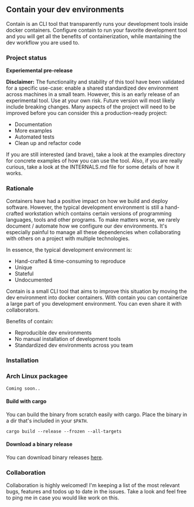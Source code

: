 ## Contain your dev environments

Contain is an CLI tool that transparently runs your development tools inside docker containers. Configure contain to run your favorite development tool and you will get all the benefits of containerization, while mantaining the dev workflow you are used to.

### Project status

**Experiemental pre-release**

**Disclaimer:** The functionality and stability of this tool have been validated for a specific use-case: enable a shared standardized dev environment across machines in a small team. However, this is an early release of an experimental tool. Use at your own risk. Future version will most likely include breaking changes. Many aspects of the project will need to be improved before you can consider this a production-ready project: 

* Documentation
* More examples
* Automated tests
* Clean up and refactor code

If you are still interested (and brave), take a look at the examples directory for concrete examples of how you can use the tool. Also, if you are really curious, take a look at the INTERNALS.md file for some details of how it works.

### Rationale 

Containers have had a positive impact on how we build and deploy software. However, the typical development environment is still a hand-crafted workstation which contains certain versions of programming languages, tools and other programs. To make matters worse, we rarely document / automate how we configure our dev environments. It's especially painful to manage all these dependencies when collaborating with others on a project with multiple technologies.

In essence, the typical development environment is: 
* Hand-crafted & time-consuming to reproduce
* Unique
* Stateful
* Undocumented

Contain is a small CLI tool that aims to improve this situation by moving the dev environment into docker containers. With contain you can containerize a large part of you development environment. You can even share it with collaborators.

Benefits of contain:
* Reproducible dev environments
* No manual installation of development tools
* Standardized dev environments across you team

### Installation

### Arch Linux packagee

```
Coming soon..
```

#### Build with cargo

You can build the binary from scratch easily with cargo. Place the binary in a dir that's included in your `$PATH`.

```
cargo build --release --frozen --all-targets
```

#### Download a binary release

You can download binary releases [here](https://github.com/jpettersson/contain/releases).

### Collaboration

Collaboration is highly welcomed! I'm keeping a list of the most relevant bugs, features and todos up to date in the issues. Take a look and feel free to ping me in case you would like work on this.
